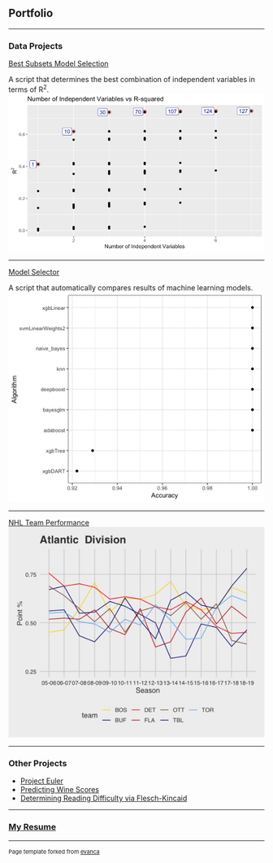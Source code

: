 ## Portfolio

---

### Data Projects 

[Best Subsets Model Selection](https://github.com/smithjph/College-Debt---Model-Selection)

A script that determines the best combination of independent variables in terms of R<sup>2</sup>.
<img src="images/Picture1.png"/>

---
[Model Selector](https://github.com/smithjph/Model-Selector)

A script that automatically compares results of machine learning models.
<img src="images/model_selector.jpeg"/>

---
[NHL Team Performance](https://github.com/smithjph/NHL-Team-Performance)
<img src="images/Atl_line.jpeg"/>

---

### Other Projects

- [Project Euler](https://github.com/smithjph/Project-Euler)
- [Predicting Wine Scores](https://github.com/smithjph/Kaggle-Wine-Reviews)
- [Determining Reading Difficulty via Flesch-Kincaid](https://github.com/smithjph/Flesch-Kincaid-Reading-Ease-for-Texts)

---

### [My Resume](https://github.com/smithjph/smithjph.github.io/blob/master/pdf/Joel%20Smith%20Resume.pdf)



---
<p style="font-size:11px">Page template forked from <a href="https://github.com/evanca/quick-portfolio">evanca</a></p>
<!-- Remove above link if you don't want to attibute -->
